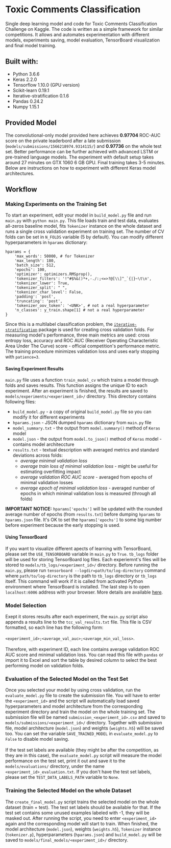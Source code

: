 # Toxic Comments Classification
Single deep learning model and code for Toxic Comments Classification Challenge on Kaggle. The code is written as a simple framework for similar competitions. It allows and automates experimentation with different models, experiments saving, model evaluation, TensorBoard visualization and final model training.

## Built with:
* Python 3.6.6
* Keras 2.2.0 
* Tensorflow 1.10.0 (GPU version)
* Scikit-learn 0.19.1
* Iterative-stratification 0.1.6
* Pandas 0.24.2
* Numpy 1.15.1

## Provided Model
The convolutional-only model provided here achieves __0.97704__ ROC-AUC score on the private leaderbord after a late submission (`models/submissions/1566218974.9314115/`) and __0.97736__ on the whole test set. Better performance can be further achieved with advanced LSTM or pre-trained language models. The experiment with default setup takes around 27 minutes on GTX 1060 6 GB GPU. Final training takes 3-5 minutes. Below are instructions on how to experiment with different Keras model architectures.   

## Workflow

### Making Experiments on the Training Set
To start an experiment, edit your model in `build_model.py` file and run `main.py` with `python main.py`. This file loads train and test data, evaluates all-zeros baseline model, fits `Tokenizer` instance on the whole dataset and runs a single cross validation experiment on training set. The number of CV folds can be set in `N_FOLDS` variable (5 by default). You can modify different hyperparameters in `hparams` dictionary:

    hparams = {
        'max_words': 50000, # for Tokenizer
        'max_length': 180,
        'batch_size': 512,
        'epochs': 100,
        'optimizer': optimizers.RMSprop(),
        'tokenizer_filters': '!"#$%&()*+,-./:;<=>?@[\\]^_`{|}~\t\n',
        'tokenizer_lower': True,
        'tokenizer_split': " ",
        'tokenizer_char_level': False,
        'padding': 'post',
        'truncating': 'post',
        'tokenizer_oov_token': '<UNK>', # not a real hyperparameter
        'n_classes': y_train.shape[1] # not a real hyperparameter
    }

Since this is a multilabel classification problem, the [`iterative-stratification`](https://github.com/trent-b/iterative-stratification) package is used for creating cross validation folds. For measuring model's performance, three main metrics are used: cross entropy loss, accuracy and ROC AUC (Receiver Operating Characteristic Area Under The Curve) score - official competition's performance metric. The training procedure minimizes validation loss and uses early stopping with `patience=3`. 

#### Saving Experiment Results
`main.py` file uses a function `train_model_cv` which trains a model through folds and saves results. This function assigns the unique ID to each experiment. After an experiment is finished, the results are saved to `models/experiments/<experiment_id>/` directory. This directory contains following files:
* `build_model.py` - a copy of original `build_model.py` file so you can modify it for different experiments
* `hparams.json` - JSON dumped `hparams` dictionary from `main.py` file
* `model_summary.txt` - the output from `model.summary()` method of `Keras` model
* `model.json` - the output from `model.to_json()` method of `Keras` model - contains model architeccture
* `results.txt` - textual description with averaged metrics and standard deviations across folds:
    * _average minimal validation loss_
    * _average train loss of minimal validation loss_ - might be useful for estimating overfitting impact
    * _average validation ROC AUC score_ - averaged from epochs of minimal validation losses
    * _average epoch of minimal validation loss_ - averaged number of epochs in which minimal validation loss is measured (through all folds)

__IMPORTANT NOTICE:__ `hparams['epochs']` will be updated with the rounded average number of epochs (from `results.txt`) before dumping `hparams` to `hparams.json` file. It's OK to set the `hparams['epochs']` to some big number before experiment because the early stopping is used.

#### Using TensorBoard
If you want to visualize different apects of learning with TensorBoard, please set the `USE_TENSORBOARD` variable in `main.py` to `True`. `tb_logs` folder will be used for storing TensorBoard log files. Each experiemnt's files will be stored to `models/tb_logs/<experiment_id>/` directory. Before running the `main.py`, please run `tensorboard --logdir=path/to/log-directory` command where `path/to/log-directory` is the path to `tb_logs` directory or `tb_logs` itself. This command will work if it is called from activated Python environment where TensorBoard is installed. The last step is to open `localhost:6006` address with your browser. More details are available [here](https://www.tensorflow.org/guide/summaries_and_tensorboard#launching_tensorboard).

### Model Selection
Exept it stores results after each experiment, the `main.py` script also appends a results line to the `tcc_val_results.txt` file. This file is CSV formatted, so each line has the following form: <br><br>`<experiment_id>;<average_val_auc>;<average_min_val_loss>`.<br><br>Therefore, with experiment ID, each line contains average validation ROC AUC score and minimal validation loss. You can read this file with `pandas` or import it to Excel and sort the table by desired column to select the best performing model on validation folds.

### Evaluation of the Selected Model on the Test Set
Once you selected your model by using cross validation, run the `evaluate_model.py` file to create the submission file. You will have to enter the `<experiment_id>` and the script will automatically load saved hyperparameters and model architecture from the corresponding experiment directory and train the model on the whole training set. The submission file will be named `submission_<experiment_id>.csv` and saved to `models/submissions/<experiment_id>/` directory. Together with submission file, model architecture (`model.json`) and weights (`weights.h5`) will be saved too. You can set the variable `SAVE_TRAINED_MODEL` in `evaluate_model.py` to `False` to disable model saving.
<br><br> If the test set labels are available (they might be after the competition, as they are in this case), the `evaluate_model.py` script will measure the model performance on the test set, print it out and save it to the `models/evaluations/` directory, under the name `<experiment_id>_evaluation.txt`. If you don't have the test set labels, please set the `TEST_DATA_LABELS_PATH` variable to `None`.

### Training the Selected Model on the whole Dataset
The `create_final_model.py` script trains the selected model on the whole dataset (train + test). The test set labels should be available for that. If the test set contains some unused examples labeled with -1, they will be masked out. After running the script, you need to enter `<experiment_id>` again and the corresponding model will start to train. When finished, the model architecture (`model.json`), weights (`weights.h5`), `Tokenizer` instance (`tokenizer.p`), hyperparameters (`hparams.json`) and `build_model.py` will be saved to `models/final_models/<experiment_id>/` directory. 
